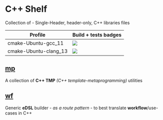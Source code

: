 # C++ Shelf

Collection of - Single-Header, header-only, C++ libraries files

| Profile             | Build + tests badges |
| ------------------- | -------------------- |
| cmake-Ubuntu-gcc_11 | [![](https://github-actions.40ants.com/GuillaumeDua/CppShelf/matrix.svg?only=cmake-Ubuntu-gcc)](https://github.com/GuillaumeDua/CppShelf/actions/workflows/cmake-Ubuntu-gcc.yml) |
| cmake-Ubuntu-clang_13 | [![](https://github-actions.40ants.com/GuillaumeDua/CppShelf/matrix.svg?only=cmake-Ubuntu-clang)](https://github.com/GuillaumeDua/CppShelf/actions/workflows/cmake-Ubuntu-clang.yml) |

## [mp](https://github.com/GuillaumeDua/CppShelf/blob/main/includes/csl/mp.hpp)

A collection of **C++ TMP** *(C++ template-metaprogramming)* utilities

## [wf](https://github.com/GuillaumeDua/CppShelf/blob/main/includes/csl/workflow.hpp)

Generic **eDSL** builder - *as a route pattern* - to best translate **workflow**/use-cases in C++
